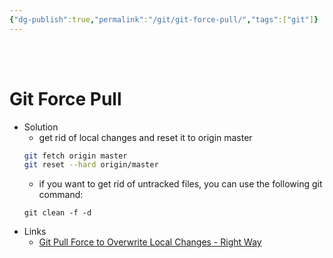 ```yaml
---
{"dg-publish":true,"permalink":"/git/git-force-pull/","tags":["git"]}
---
```



<br ><br >

# Git Force Pull
- Solution
	- get rid of  local changes and reset it to origin master
	```bash
	git fetch origin master
	git reset --hard origin/master
	
	```
	- if you want to get rid of untracked files, you can use the following git command:
	```
	git clean -f -d
	
	```
- Links
	- [Git Pull Force to Overwrite Local Changes - Right Way](https://itsyndicate.org/blog/how-to-use-git-force-pull-properly/)

<br ><br >


